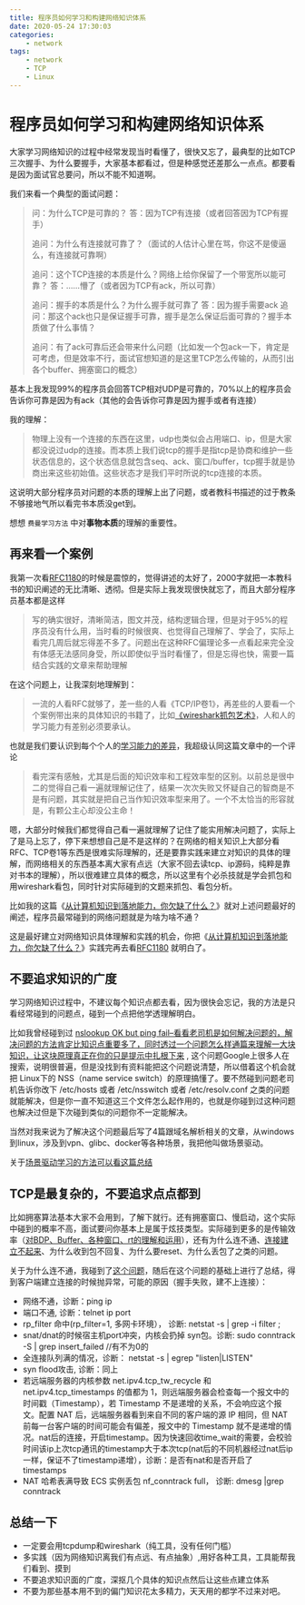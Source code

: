 ```yaml
---
title: 程序员如何学习和构建网络知识体系
date: 2020-05-24 17:30:03
categories:
    - network
tags:
    - network
    - TCP
    - Linux
---
```


# 程序员如何学习和构建网络知识体系

大家学习网络知识的过程中经常发现当时看懂了，很快又忘了，最典型的比如TCP三次握手、为什么要握手，大家基本都看过，但是种感觉还差那么一点点。都要看是因为面试官总要问，所以不能不知道啊。

我们来看一个典型的面试问题：

> 问：为什么TCP是可靠的？
> 答：因为TCP有连接（或者回答因为TCP有握手）
>
> 追问：为什么有连接就可靠了？（面试的人估计心里在骂，你这不是傻逼么，有连接就可靠啊）
>
> 追问：这个TCP连接的本质是什么？网络上给你保留了一个带宽所以能可靠？
> 答：……懵了（或者因为TCP有ack，所以可靠）
>
> 追问：握手的本质是什么？为什么握手就可靠了
> 答：因为握手需要ack
> 追问：那这个ack也只是保证握手可靠，握手是怎么保证后面可靠的？握手本质做了什么事情？
>
> 追问：有了ack可靠后还会带来什么问题（比如发一个包ack一下，肯定是可考虑，但是效率不行，面试官想知道的是这里TCP怎么传输的，从而引出各个buffer、拥塞窗口的概念）

基本上我发现99%的程序员会回答TCP相对UDP是可靠的，70%以上的程序员会告诉你可靠是因为有ack（其他的会告诉你可靠是因为握手或者有连接）

我的理解：

> 物理上没有一个连接的东西在这里，udp也类似会占用端口、ip，但是大家都没说过udp的连接。而本质上我们说tcp的握手是指tcp是协商和维护一些状态信息的，这个状态信息就包含seq、ack、窗口/buffer，tcp握手就是协商出来这些初始值。这些状态才是我们平时所说的tcp连接的本质。

这说明大部分程序员对问题的本质的理解上出了问题，或者教科书描述的过于教条不够接地气所以看完书本质没get到。

想想 `费曼学习方法` 中对**事物本质**的理解的重要性。

## 再来看一个案例

我第一次看[RFC1180](https://tools.ietf.org/html/rfc1180)的时候是震惊的，觉得讲述的太好了，2000字就把一本教科书的知识阐述的无比清晰、透彻。但是实际上我发现很快就忘了，而且大部分程序员基本都是这样

> 写的确实很好，清晰简洁，图文并茂，结构逻辑合理，但是对于95%的程序员没有什么用，当时看的时候很爽、也觉得自己理解了、学会了，实际上看完几周后就忘得差不多了。问题出在这种RFC偏理论多一点看起来完全没有体感无法感同身受，所以即使似乎当时看懂了，但是忘得也快，需要一篇结合实践的文章来帮助理解

在这个问题上，让我深刻地理解到：

> 一流的人看RFC就够了，差一些的人看《TCP/IP卷1》，再差些的人要看一个个案例带出来的具体知识的书籍了，比如[《wireshark抓包艺术》](https://book.douban.com/subject/26268767/)，人和人的学习能力有差别必须要承认。

也就是我们要认识到每个个人的[学习能力的差异](https://mp.weixin.qq.com/s/JlXWLpQSyj3Z_KMyUmzBPA)，我超级认同这篇文章中的一个评论

> 看完深有感触，尤其是后面的知识效率和工程效率型的区别。以前总是很中二的觉得自己看一遍就理解记住了，结果一次次失败又怀疑自己的智商是不是有问题，其实就是把自己当作知识效率型来用了。一个不太恰当的形容就是，有颗公主心却没公主命！

嗯，大部分时候我们都觉得自己看一遍就理解了记住了能实用解决问题了，实际上了是马上忘了，停下来想想自己是不是这样的？在网络的相关知识上大部分看RFC、TCP卷1等东西是很难实际理解的，还是要靠实践来建立对知识的具体的理解，而网络相关的东西基本离大家有点远（大家不回去读tcp、ip源码，纯粹是靠对书本的理解），所以很难建立具体的概念，所以这里有个必杀技就是学会抓包和用wireshark看包，同时针对实际碰到的文题来抓包、看包分析。

比如我的这篇《[从计算机知识到落地能力，你欠缺了什么？](https://mp.weixin.qq.com/s/x-ScSwEm3uQ2SFv-nAzNaA)》就对上述问题最好的阐述，程序员最常碰到的网络问题就是为啥为啥不通？

这是最好建立对网络知识具体理解和实践的机会，你把《[从计算机知识到落地能力，你欠缺了什么？](https://mp.weixin.qq.com/s/x-ScSwEm3uQ2SFv-nAzNaA)》实践完再去看[RFC1180](https://tools.ietf.org/html/rfc1180) 就明白了。



## 不要追求知识的广度

学习网络知识过程中，不建议每个知识点都去看，因为很快会忘记，我的方法是只看经常碰到的问题点，碰到一个点把他学透理解明白。

比如我曾经碰到过 [nslookup OK but ping fail–看看老司机是如何解决问题的，解决问题的方法肯定比知识点重要多了，同时透过一个问题怎么样通篇来理解一大块知识，让这块原理真正在你的只是提示中扎根下来](/2019/01/09/就是要你懂ping--nslookup-OK-but-ping-fail/) , 这个问题Google上很多人在搜索，说明很普遍，但是没找到有资料能把这个问题说清楚，所以借着这个机会就把 Linux下的 NSS（name service switch）的原理搞懂了。要不然碰到问题老司机告诉你改下 /etc/hosts 或者  /etc/nsswitch 或者 /etc/resolv.conf 之类的问题就能解决，但是你一直不知道这三个文件怎么起作用的，也就是你碰到过这种问题也解决过但是下次碰到类似的问题你不一定能解决。

当然对我来说为了解决这个问题最后写了4篇跟域名解析相关的文章，从windows到linux，涉及到vpn、glibc、docker等各种场景，我把他叫做场景驱动。

关于[场景驱动学习的方法可以看这篇总结](https://mp.weixin.qq.com/s/JlXWLpQSyj3Z_KMyUmzBPA )



## TCP是最复杂的，不要追求点点都到

比如拥塞算法基本大家不会用到，了解下就行。还有拥塞窗口、慢启动，这个实际中碰到的概率不高，面试要问你基本上是属于炫技类型。实际碰到更多的是传输效率（[对BDP、Buffer、各种窗口、rt的理解和运用](https://mp.weixin.qq.com/s/fKWJrDNSAZjLsyobolIQKw)），还有为什么连不通、[连接建立不起来](https://mp.weixin.qq.com/s/yH3PzGEFopbpA-jw4MythQ)、为什么收到包不回复、为什么要reset、为什么丢包了之类的问题。

关于为什么连不通，我碰到了[这个问题](/2019/05/16/%E7%BD%91%E7%BB%9C%E9%80%9A%E4%B8%8D%E9%80%9A%E6%98%AF%E4%B8%AA%E5%A4%A7%E9%97%AE%E9%A2%98--%E5%8D%8A%E5%A4%9C%E9%B8%A1%E5%8F%AB/)，随后在这个问题的基础上进行了总结，得到客户端建立连接的时候抛异常，可能的原因（握手失败，建不上连接）：

-  网络不通，诊断：ping ip
-  端口不通,  诊断：telnet ip port
-  rp_filter 命中(rp_filter=1, 多网卡环境）， 诊断:  netstat -s | grep -i filter ;
-  snat/dnat的时候宿主机port冲突，内核会扔掉 syn包。诊断: sudo conntrack -S | grep  insert_failed //有不为0的
-  全连接队列满的情况，诊断： netstat -s | egrep "listen|LISTEN" 
-  syn flood攻击, 诊断：同上
-  若远端服务器的内核参数 net.ipv4.tcp_tw_recycle 和 net.ipv4.tcp_timestamps 的值都为 1，则远端服务器会检查每一个报文中的时间戳（Timestamp），若 Timestamp 不是递增的关系，不会响应这个报文。配置 NAT 后，远端服务器看到来自不同的客户端的源 IP 相同，但 NAT 前每一台客户端的时间可能会有偏差，报文中的 Timestamp 就不是递增的情况。nat后的连接，开启timestamp。因为快速回收time_wait的需要，会校验时间该ip上次tcp通讯的timestamp大于本次tcp(nat后的不同机器经过nat后ip一样，保证不了timestamp递增），诊断：是否有nat和是否开启了timestamps
-  NAT 哈希表满导致 ECS 实例丢包 nf_conntrack full， 诊断: dmesg |grep conntrack



## 总结一下

- 一定要会用tcpdump和wireshark（纯工具，没有任何门槛）
- 多实践（因为网络知识离我们有点远、有点抽象）,用好各种工具，工具能帮我们看到、摸到
- 不要追求知识面的广度，深抠几个具体的知识点然后让这些点建立体系
- 不要为那些基本用不到的偏门知识花太多精力，天天用的都学不过来对吧。